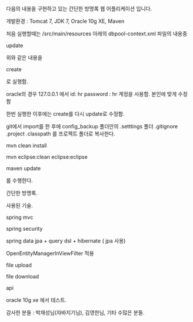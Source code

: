 
다음의 내용을 구현하고 있는 간단한 방명록 웹 어플리케이션 입니다. 


개발환경 :  Tomcat 7, JDK 7, Oracle 10g XE, Maven

처음 실행할때는 /src/main/resources 아래의 dbpool-context.xml 파일의 내용중  

<prop key="hibernate.hbm2ddl.auto">update</prop>

위와 같은 내용을 

<prop key="hibernate.hbm2ddl.auto">create</prop>

로 실행함. 

oracle의 경우 127.0.0.1 에서 id: hr password : hr 계정을 사용함. 본인에 맞게 수정함

한번 실행한 이후에는 create를 다시 update로 수정함.

git에서 import를 한 후에 config_backup 폴더안의 .setttings 폴더 .gitignore .project .classpath 를 프로젝트 폴더로 복사한다.


mvn clean install

mvn eclipse:clean eclipse:eclipse

maven update

를 수행한다.


간단한 방명록.

사용된 기술.

spring mvc 

spring security 

spring data jpa + query dsl + hibernate ( jpa 사용) 

OpenEntityManagerInViewFilter 적용 

file upload 

file download 

api 

oracle 10g xe 에서 테스트. 


감사한 분들 : 박재성님(자바지기님), 김영한님, 기타 수많은 분들.